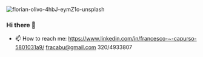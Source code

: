 <div> 


![florian-olivo-4hbJ-eymZ1o-unsplash](https://user-images.githubusercontent.com/100199965/233205537-7ab6c8cc-7084-4d4d-9f43-f67f88ef46e7.jpg)

<div/>

### Hi there 👋
- 📫 How to reach me:  https://www.linkedin.com/in/francesco-~-capurso-5801031a9/
                       fracabu@gmail.com
                       320/4933807
<!--
**fracabu/fracabu** is a ✨ _special_ ✨ repository because its `README.md` (this file) appears on your GitHub profile.

Here are some ideas to get you started:

- 🔭 I’m currently working on 
- 🌱 I’m currently learning ...
- 👯 I’m looking to collaborate on ...
- 🤔 I’m looking for help with ...
- 💬 Ask me about ...
- 📫 How to reach me:
     linkedin: https://www.linkedin.com/in/francesco-~-capurso-5801031a9/
     mail:fracabu@gmail.com
     cell:320/4933807
- 😄 Pronouns: ...
- ⚡ Fun fact: ...
-->
